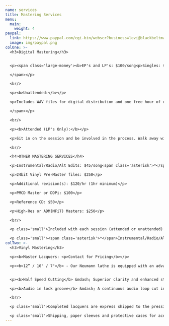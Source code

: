```yaml
---
name: services
title: Mastering Services
menu:
  main:
    weight: 4
paypal:
  link: https://www.paypal.com/cgi-bin/webscr?business=levi@blackbeltmastering.com&cmd=_xclick&currency_code=USD&amount=0&item_name=Mastering
  image: img/paypal.png
colOne: >-
  <h3>Digital Mastering</h3>


  <p><span class='large-money'><b>EP's and LP's: $100/song<p>Singles: $150 </b>

  </span></p>

  <br/>

  <p><b>Unattended:</b></p>

  <p>Includes WAV files for digital distribution and one free hour of revisions if needed.</span></p>

  </span></p>

  <br/>

  <p><b>Attended (LP's Only):</b></p>

  <p>Sit in on the session and be involved in the process. Walk away with everything you need for digital distribution and a physical reference for listening at home.</span></p>

  <br/>

  <h4>OTHER MASTERING SERVICES</h4>

  <p>Instrumental/Radio/Alt Edits: $45/song<span class='asterisk'>*</span></p>

  <p>24bit Vinyl Pre-Master files: $250</p>

  <p>Additional revision(s): $120/hr (1hr minimum)</p>

  <p>PMCD Master or DDPi: $100</p>

  <p>Reference CD: $50</p>

  <p>High-Res or ADM(MFiT) Masters: $250</p>

  <br/>

  <p class='small'>Included with each session (attended or unattended) you will receive WAV files of the masters for digital distribution. One free hour of revisions is also included with every session if needed.</p>

  <p class='small'><span class='asterisk'>*</span>Instrumental/Radio/Alt edits must be supplied at the time of the initial mastering session. Alt mixes received after mastering is complete are billed at the full unattended rate</p>
colTwo: >-
  <h3>Vinyl Mastering</h3>

  <p><b>Master Lacquers: <p>Contact for Pricing</b></p>

  <p><b>12” / 10" / 7"</b> - Our Neumann lathe is equipped with an advanced 'Pitch18' cutting computer from Switzerland that cuts longer sides with better land use and retains more clarity on longer sides compared to other cutting systems.</p>


  <p><b>Half Speed Cutting</b> &mdash; Superior clarity and enhanced stereo imaging. The increased depth and transient articulation of a half-speed cut will elevate your music on vinyl.</p>

  <p><b>Audio in lock groove</b> &mdash; A continuous audio loop cut in to the lock groove at the end of your side.</p>

  <br/>

  <p class='small'>Completed lacquers are express shipped to the pressing plant of your choice, and the cost for this is approximately $80. Shipping is paid for by you, the client. Whenever possible, we will combine multiple orders to lower the shipping cost.</p>

  <p class='small'>Shipping, paper sleeves and protective cases for acetates are included in the price.</p>
---
```


